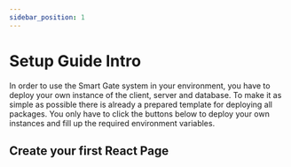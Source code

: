 ```yaml
---
sidebar_position: 1
---
```


# Setup Guide Intro

In order to use the Smart Gate system in your environment, you have to deploy your own instance
of the client, server and database.
To make it as simple as possible there is already a prepared template for deploying all packages.
You only have to click the buttons below to deploy your own instances and fill up the required environment variables.

## Create your first React Page

